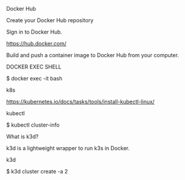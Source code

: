Docker Hub

Create your Docker Hub repository

Sign in to Docker Hub.

https://hub.docker.com/

Build and push a container image to Docker Hub from your computer.

DOCKER EXEC SHELL

$ docker exec -it <CONTAINER-ID> bash

k8s

https://kubernetes.io/docs/tasks/tools/install-kubectl-linux/

kubectl

$ kubectl cluster-info

What is k3d?

k3d is a lightweight wrapper to run k3s in Docker.

k3d

$ k3d cluster create -a 2

